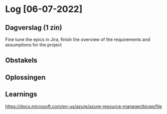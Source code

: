 # Log [06-07-2022]

## Dagverslag (1 zin)

Fine tune the epics in Jira, finish the overview of the requirements and assumptions for the project
## Obstakels

## Oplossingen


## Learnings
https://docs.microsoft.com/en-us/azure/azure-resource-manager/bicep/file